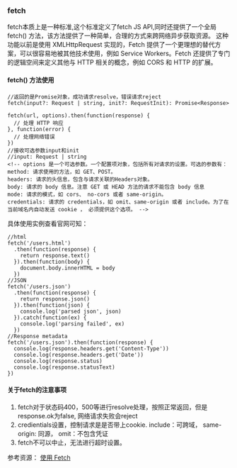 <!--
 * @Date: 2020-10-27 09:45:18
 * @LastEditors: hu.wenjun
 * @LastEditTime: 2020-10-27 15:58:11
-->
### fetch

fetch本质上是一种标准,这个标准定义了fetch JS API,同时还提供了一个全局 fetch() 方法，该方法提供了一种简单，合理的方式来跨网络异步获取资源。
这种功能以前是使用 XMLHttpRequest 实现的，Fetch 提供了一个更理想的替代方案，可以很容易地被其他技术使用，例如  Service Workers。Fetch 还提供了专门的逻辑空间来定义其他与 HTTP 相关的概念，例如 CORS 和 HTTP 的扩展。

#### fetch() 方法使用

```
//返回的是Promise对象，成功请求resolve，错误请求reject
fetch(input?: Request | string, init?: RequestInit): Promise<Response>

fetch(url, options).then(function(response) {
  // 处理 HTTP 响应
}, function(error) {
  // 处理网络错误
})
//接收可选参数input和init
//input: Request | string
<!-- options 是一个可选参数。一个配置项对象，包括所有对请求的设置。可选的参数有：
method: 请求使用的方法，如 GET、POST。
headers: 请求的头信息，包含与请求关联的Headers对象。
body: 请求的 body 信息。注意 GET 或 HEAD 方法的请求不能包含 body 信息
mode: 请求的模式，如 cors、 no-cors 或者 same-origin。
credentials: 请求的 credentials，如 omit、same-origin 或者 include。为了在当前域名内自动发送 cookie ， 必须提供这个选项。 -->
```
具体使用实例查看官网可知：
```
//html
fetch('/users.html')
  .then(function(response) {
    return response.text()
  }).then(function(body) {
    document.body.innerHTML = body
  })
//JSON
fetch('/users.json')
  .then(function(response) {
    return response.json()
  }).then(function(json) {
    console.log('parsed json', json)
  }).catch(function(ex) {
    console.log('parsing failed', ex)
  })
//Response metadata
fetch('/users.json').then(function(response) {
  console.log(response.headers.get('Content-Type'))
  console.log(response.headers.get('Date'))
  console.log(response.status)
  console.log(response.statusText)
})
```

#### 关于fetch的注意事项

1. fetch对于状态码400，500等进行resolve处理，按照正常返回，但是response.ok为false, 网络请求失败会reject
2. credientials设置，控制请求是是否带上cookie. include：可跨域， same-origin: 同源， omit：不包含凭证
3. fetch不可以中止，无法进行超时设置。

参考资源：
[使用 Fetch](https://developer.mozilla.org/zh-CN/docs/Web/API/Fetch_API/Using_Fetch)